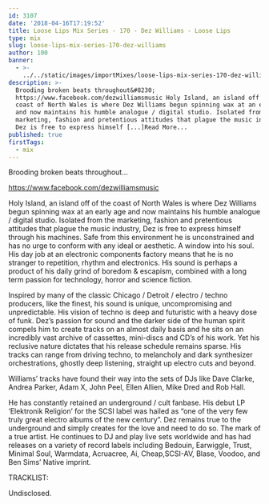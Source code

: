 ```yaml
---
id: 3107
date: '2018-04-16T17:19:52'
title: Loose Lips Mix Series - 170 - Dez Williams - Loose Lips
type: mix
slug: loose-lips-mix-series-170-dez-williams
author: 100
banner:
  - >-
    ../../static/images/importMixes/loose-lips-mix-series-170-dez-williams/image3107.jpeg
description: >-
  Brooding broken beats throughout&#8230;
  https://www.facebook.com/dezwilliamsmusic Holy Island, an island off of the
  coast of North Wales is where Dez Williams begun spinning wax at an early age
  and now maintains his humble analogue / digital studio. Isolated from the
  marketing, fashion and pretentious attitudes that plague the music industry,
  Dez is free to express himself [...]Read More...
published: true
firstTags:
  - mix
---
```

Brooding broken beats throughout…

https://www.facebook.com/dezwilliamsmusic

Holy Island, an island off of the coast of North Wales is where Dez Williams begun spinning wax at an early age and now maintains his humble analogue / digital studio. Isolated from the marketing, fashion and pretentious attitudes that plague the music industry, Dez is free to express himself through his machines. Safe from this environment he is unconstrained and has no urge to conform with any ideal or aesthetic. A window into his soul. His day job at an electronic components factory means that he is no stranger to repetition, rhythm and electronics. His sound is perhaps a product of his daily grind of boredom & escapism, combined with a long term passion for technology, horror and science fiction.

Inspired by many of the classic Chicago / Detroit / electro / techno producers, like the finest, his sound is unique, uncompromising and unpredictable. His vision of techno is deep and futuristic with a heavy dose of funk. Dez’s passion for sound and the darker side of the human spirit compels him to create tracks on an almost daily basis and he sits on an incredibly vast archive of cassettes, mini-discs and CD’s of his work. Yet his reclusive nature dictates that his release schedule remains sparse. His tracks can range from driving techno, to melancholy and dark synthesizer orchestrations, ghostly deep listening, straight up electro cuts and beyond.

Williams’ tracks have found their way into the sets of DJs like Dave Clarke, Andrea Parker, Adam X, John Peel, Ellen Allien, Mike Dred and Rob Hall.

He has constantly retained an underground / cult fanbase. His debut LP ‘Elektronik Religion’ for the SCSI label was hailed as “one of the very few truly great electro albums of the new century”. Dez remains true to the underground and simply creates for the love and need to do so. The mark of a true artist. He continues to DJ and play live sets worldwide and has had releases on a variety of record labels including Bedouin, Earwiggle, Trust, Minimal Soul, Warmdata, Acruacree, Ai, Cheap,SCSI-AV, Blase, Voodoo, and Ben Sims’ Native imprint.

TRACKLIST:

Undisclosed.